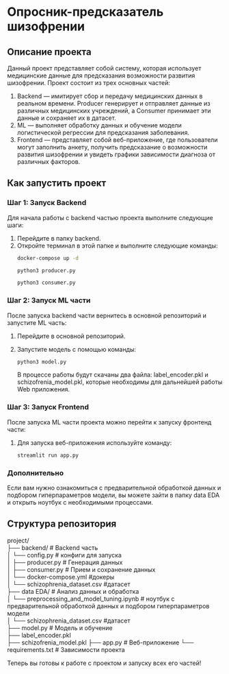 # Опросник-предсказатель шизофрении

## Описание проекта
Данный проект представляет собой систему, которая использует медицинские данные для предсказания возможности развития шизофрении. Проект состоит из трех основных частей:

1. Backend — имитирует сбор и передачу медицинских данных в реальном времени. Producer генерирует и отправляет данные из различных медицинских учреждений, а Consumer принимает эти данные и сохраняет их в датасет.
2. ML — выполняет обработку данных и обучение модели логистической регрессии для предсказания заболевания.
3. Frontend — представляет собой веб-приложение, где пользователи могут заполнить анкету, получить предсказание о возможности развития шизофрении и увидеть графики зависимости диагноза от различных факторов.

## Как запустить проект

### Шаг 1: Запуск Backend

Для начала работы с backend частью проекта выполните следующие шаги:

1. Перейдите в папку backend.
2. Откройте терминал в этой папке и выполните следующие команды:
   ```bash
   docker-compose up -d
   ```
   ```bash
   python3 producer.py
   ```
   ```bash
   python3 consumer.py
   ```
   
### Шаг 2: Запуск ML части

После запуска backend части вернитесь в основной репозиторий и запустите ML часть:

1. Перейдите в основной репозиторий.
2. Запустите модель с помощью команды:
   ``` bash
   python3 model.py
   ```
      
   В процессе работы будут скачаны два файла: label_encoder.pkl и schizofrenia_model.pkl, которые необходимы для дальнейшей работы Web приложения.

### Шаг 3: Запуск Frontend

После запуска ML части проекта можно перейти к запуску фронтенд части:

1. Для запуска веб-приложения используйте команду:
     ``` bash
     streamlit run app.py
     ```
   
### Дополнительно

Если вам нужно ознакомиться с предварительной обработкой данных и подбором гиперпараметров модели, вы можете зайти в папку data EDA и открыть ноутбук с необходимыми процессами.

## Структура репозитория
project/  
├── backend/               # Backend часть    
│   └── config.py       # конфиги для запуска  
│   ├── producer.py     # Генерация данных    
│   ├── consumer.py     # Прием и сохранение данных  
│   └── docker-compose.yml #докеры  
│   └── schizophrenia_dataset.csv #датасет  
├── data EDA/           # Анализ данных и обработка  
│   └── preprocessing_and_model_tuning.ipynb # ноутбук с предварительной обработкой данных и подбором гиперпараметров модели  
│   └── schizophrenia_dataset.csv #датасет  
├── model.py            # Модель и обучение  
├── label_encoder.pkl  
├── schizofrenia_model.pkl
├── app.py              # Веб-приложение
└── requirements.txt    # Зависимости проекта

Теперь вы готовы к работе с проектом и запуску всех его частей!
